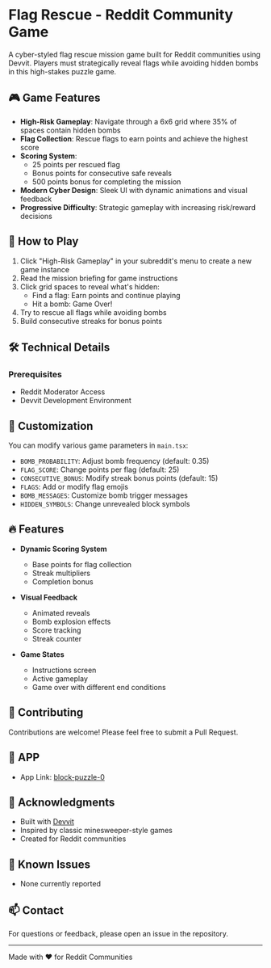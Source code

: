 # Flag Rescue - Reddit Community Game

A cyber-styled flag rescue mission game built for Reddit communities using Devvit. Players must strategically reveal flags while avoiding hidden bombs in this high-stakes puzzle game.

## 🎮 Game Features

- **High-Risk Gameplay**: Navigate through a 6x6 grid where 35% of spaces contain hidden bombs
- **Flag Collection**: Rescue flags to earn points and achieve the highest score
- **Scoring System**:
  - 25 points per rescued flag
  - Bonus points for consecutive safe reveals
  - 500 points bonus for completing the mission
- **Modern Cyber Design**: Sleek UI with dynamic animations and visual feedback
- **Progressive Difficulty**: Strategic gameplay with increasing risk/reward decisions

## 🎯 How to Play

1. Click "High-Risk Gameplay" in your subreddit's menu to create a new game instance
2. Read the mission briefing for game instructions
3. Click grid spaces to reveal what's hidden:
   - Find a flag: Earn points and continue playing
   - Hit a bomb: Game Over!
4. Try to rescue all flags while avoiding bombs
5. Build consecutive streaks for bonus points

## 🛠️ Technical Details

### Prerequisites

- Reddit Moderator Access
- Devvit Development Environment


## 🎨 Customization

You can modify various game parameters in `main.tsx`:

- `BOMB_PROBABILITY`: Adjust bomb frequency (default: 0.35)
- `FLAG_SCORE`: Change points per flag (default: 25)
- `CONSECUTIVE_BONUS`: Modify streak bonus points (default: 15)
- `FLAGS`: Add or modify flag emojis
- `BOMB_MESSAGES`: Customize bomb trigger messages
- `HIDDEN_SYMBOLS`: Change unrevealed block symbols

## 🔥 Features

- **Dynamic Scoring System**
  - Base points for flag collection
  - Streak multipliers
  - Completion bonus

- **Visual Feedback**
  - Animated reveals
  - Bomb explosion effects
  - Score tracking
  - Streak counter

- **Game States**
  - Instructions screen
  - Active gameplay
  - Game over with different end conditions

## 🤝 Contributing

Contributions are welcome! Please feel free to submit a Pull Request.

## 📝 APP

- App Link: [block-puzzle-0](https://developers.reddit.com/apps/block-puzzle-0)


## 🙏 Acknowledgments

- Built with [Devvit](https://developers.reddit.com/docs/devvit)
- Inspired by classic minesweeper-style games
- Created for Reddit communities

## 🐛 Known Issues

- None currently reported

## 📫 Contact

For questions or feedback, please open an issue in the repository.

---

Made with ❤️ for Reddit Communities